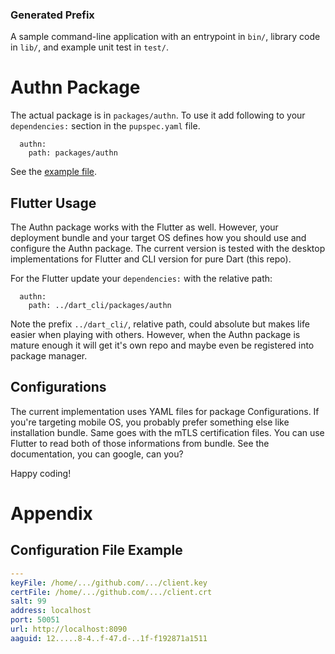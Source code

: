 ### Generated Prefix

A sample command-line application with an entrypoint in `bin/`, library code
in `lib/`, and example unit test in `test/`.

# Authn Package

The actual package is in `packages/authn`. To use it add following to your
`dependencies:` section in the `pupspec.yaml` file.

```
  authn:
    path: packages/authn
```

See the [example file](./pubspec.yaml).

## Flutter Usage

The Authn package works with the Flutter as well. However, your deployment
bundle and your target OS defines how you should use and configure the Authn
package. The current version is tested with the desktop implementations for
Flutter and CLI version for pure Dart (this repo).

For the Flutter update your `dependencies:` with the relative path:

```
  authn:
    path: ../dart_cli/packages/authn
```

Note the prefix `../dart_cli/`, relative path, could absolute but makes life
easier when playing with others. However, when the Authn package is mature
enough it will get it's own repo and maybe even be registered into package
manager.

## Configurations

The current implementation uses YAML files for package Configurations. If you're
targeting mobile OS, you probably prefer something else like installation
bundle. Same goes with the mTLS certification files. You can use Flutter to read
both of those informations from bundle. See the documentation, you can google,
can you?

Happy coding!

# Appendix

## Configuration File Example

```yaml
---
keyFile: /home/.../github.com/.../client.key
certFile: /home/.../github.com/.../client.crt
salt: 99
address: localhost
port: 50051
url: http://localhost:8090
aaguid: 12.....8-4..f-47.d-..1f-f192871a1511
```
